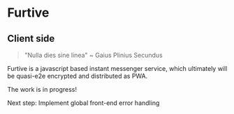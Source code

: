 # Furtive

## Client side

> "Nulla dies sine linea" ~ Gaius Plinius Secundus

Furtive is a javascript based instant messenger service, which ultimately will be quasi-e2e encrypted and distributed as PWA.

The work is in progress!

Next step: Implement global front-end error handling
